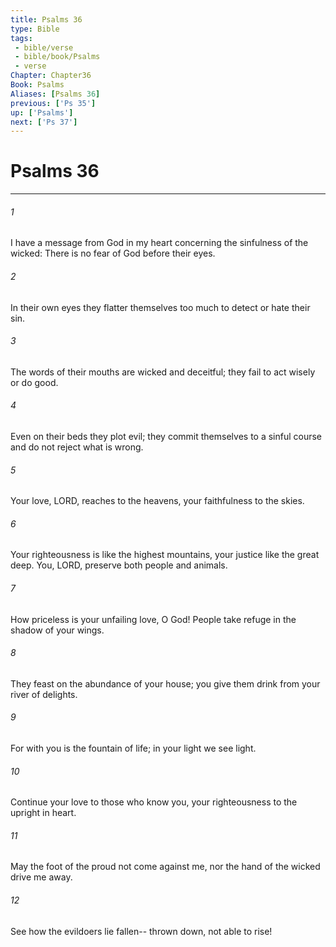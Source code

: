 ```yaml
---
title: Psalms 36
type: Bible
tags:
 - bible/verse
 - bible/book/Psalms
 - verse
Chapter: Chapter36
Book: Psalms
Aliases: [Psalms 36]
previous: ['Ps 35']
up: ['Psalms']
next: ['Ps 37']
---
```

# Psalms 36

***


###### 1 
I have a message from God in my heart concerning the sinfulness of the wicked: There is no fear of God before their eyes. 

###### 2 
In their own eyes they flatter themselves too much to detect or hate their sin. 

###### 3 
The words of their mouths are wicked and deceitful; they fail to act wisely or do good. 

###### 4 
Even on their beds they plot evil; they commit themselves to a sinful course and do not reject what is wrong. 

###### 5 
Your love, LORD, reaches to the heavens, your faithfulness to the skies. 

###### 6 
Your righteousness is like the highest mountains, your justice like the great deep. You, LORD, preserve both people and animals. 

###### 7 
How priceless is your unfailing love, O God! People take refuge in the shadow of your wings. 

###### 8 
They feast on the abundance of your house; you give them drink from your river of delights. 

###### 9 
For with you is the fountain of life; in your light we see light. 

###### 10 
Continue your love to those who know you, your righteousness to the upright in heart. 

###### 11 
May the foot of the proud not come against me, nor the hand of the wicked drive me away. 

###### 12 
See how the evildoers lie fallen-- thrown down, not able to rise! 
